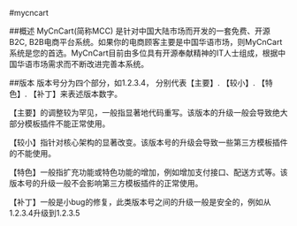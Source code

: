 #mycncart

##概述
MyCnCart(简称MCC) 是针对中国大陆市场而开发的一套免费、开源B2C, B2B电商平台系统。如果你的电商顾客主要是中国华语市场，则MyCnCart系统是您的首选。MyCnCart目前由多位具有开源奉献精神的IT人士组成，根据中国华语市场需求而不断改进完善本系统。

##版本
版本号分为四个部分，如1.2.3.4， 分别代表【主要】. 【较小】. 【特色】. 【补丁】来表述版本数字。

【主要】的调整较为罕见，一般指显著地代码重写。该版本的升级一般会导致绝大部分模板插件不能正常使用。

【较小】指针对核心架构的显著改变。该版本号的升级会导致一些第三方模板插件的不能使用。

【特色】一般指扩充功能或特色功能的增加，例如增加支付接口、配送方式等。该版本号的升级一般不会影响第三方模板插件的正常使用。

【补丁】一般是小bug的修复，此类版本号之间的升级一般是安全的，例如从1.2.3.4升级到1.2.3.5
